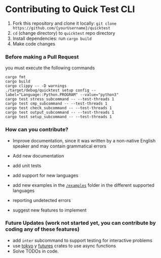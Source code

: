 # Contributing to Quick Test CLI

1. Fork this repository and clone it locally: `git clone https://github.com/{yourUsername}/quicktest`
2. `cd` (change directory) to `quicktest` repo directory
3. Install dependencies: run `cargo build`
4. Make code changes

### Before making a Pull Request

you must execute the following commands

```shell
cargo fmt
cargo build
cargo clippy -- -D warnings
./target/debug/quicktest setup config --label="Language::Python.PROGRAM" --value="python3"
cargo test stress_subcommand -- --test-threads 1
cargo test cmp_subcommand -- --test-threads 1
cargo test check_subcommand -- --test-threads 1
cargo test output_subcommand -- --test-threads 1
cargo test setup_subcommand -- --test-threads 1
```

### How can you contribute?

- Improve documentation, since it was written by a non-native English speaker and may contain grammatical errors

- Add new documentation

- add unit tests

- add support for new languages

- add new examples in the [`/examples`](https://github.com/LuisMBaezCo/quicktest/tree/main/examples) folder in the different supported languages

- reporting undetected errors

- suggest new features to implement

### Future Updates (work not started yet, you can contribute by coding any of these features)

- add `inter` subcommand to support testing for interactive problems
- use [tokyo](https://crates.io/crates/tokio) y [futures](https://crates.io/crates/futures) crates to use async functions
- Solve TODOs in code.